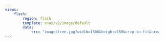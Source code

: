 ```yaml
---
views:
    flash:
        region: flash
        template: anax/v2/image/default
        data:
            src: "image/tree.jpg?width=1800&height=150&crop-to-fit&area=10,0,-25,0"
---
```

